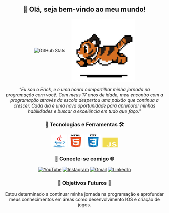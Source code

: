 <div align="center">
  <h2>👋 Olá, seja bem-vindo ao meu mundo!</h2>
</div>

<div align="center">
  <div style="display: flex; align-items: center; justify-content: center;">
    <img src="https://github-readme-stats.vercel.app/api?username=erickgms01&show_icons=true&hide=contribs,prs&cache_seconds=86400&theme=algolia" alt="GitHub Stats">
    <img alt="tigre-correndo" src="icons/tigre-correndo.gif" width="200px" style="margin-left: 20px;">
  </div>
</div>

<p align="center">
  <em>
    "Eu sou o Erick, e é uma honra compartilhar minha jornada na programação com você. Com meus 17 anos de idade, meu encontro com a programação através da escola despertou uma paixão que continua a crescer. Cada dia é uma nova oportunidade para aprimorar minhas habilidades e buscar a excelência em tudo que faço."
  </em>
</p>
<div align="center">
  <h3>🚀 Tecnologias e Ferramentas 🛠️</h3>
  <img alt="Java" height="40" width="50" src="https://raw.githubusercontent.com/devicons/devicon/master/icons/java/java-original.svg">
  <img alt="HTML5" height="40" width="50" src="https://raw.githubusercontent.com/devicons/devicon/master/icons/html5/html5-original-wordmark.svg">
  <img alt="CSS3" height="40" width="50" src="https://raw.githubusercontent.com/devicons/devicon/master/icons/css3/css3-original-wordmark.svg">
  <img alt="JavaScript" height="30" width="50" src="https://raw.githubusercontent.com/devicons/devicon/master/icons/javascript/javascript-plain.svg">
</div>

<div align="center">
  <h3>🔗 Conecte-se comigo 🌐</h3>
  <a href="https://www.youtube.com/channel/UCpyDZwQ1xFYaruwZBlvM5PQ" target="_blank"><img src="https://img.shields.io/badge/YouTube-FF0000?style=for-the-badge&logo=youtube&logoColor=white" alt="YouTube"></a>
  <a href="https://www.instagram.com/imerick.01/" target="_blank"><img src="https://img.shields.io/badge/-Instagram-%23E4405F?style=for-the-badge&logo=instagram&logoColor=white" alt="Instagram"></a>
  <a href="mailto:erickderi98@gmail.com"><img src="https://img.shields.io/badge/-Gmail-%23333?style=for-the-badge&logo=gmail&logoColor=white" alt="Gmail"></a>
  <a href="https://www.linkedin.com/in/erick-gomes-1b4135209" target="_blank"><img src="https://img.shields.io/badge/-LinkedIn-%230077B5?style=for-the-badge&logo=linkedin&logoColor=white" alt="LinkedIn"></a>
</div>

<div align="center">
  <h3>🎯 Objetivos Futuros 🚀</h3>
  <p>Estou determinado a continuar minha jornada na programação e aprofundar meus conhecimentos em áreas como desenvolvimento IOS e criação de jogos.</p>
</div>
